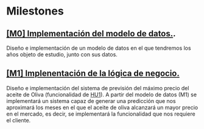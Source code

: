 # Milestones

## [[M0] Implementación del modelo de datos.](https://github.com/joseantonio2001/OlivApp/milestone/5).
Diseño e implementación de un modelo de datos en el que tendremos los años objeto de estudio, junto con sus datos.

## [[M1] Implenentación de la lógica de negocio.](https://github.com/joseantonio2001/OlivApp/milestone/6)
Diseño e implementación del sistema de previsión del máximo precio del aceite de Oliva (funcionalidad de [HU1](https://github.com/joseantonio2001/OlivApp/blob/Objetivo-1/docs/historias-usuario.md)). A partir del modelo de datos (M1) se implementará un sistema capaz de generar una predicción que nos aproximará los meses en el que el aceite de oliva alcanzará un mayor precio en el mercado, es decir, se implementará la funcionalidad que nos requiere el cliente.
